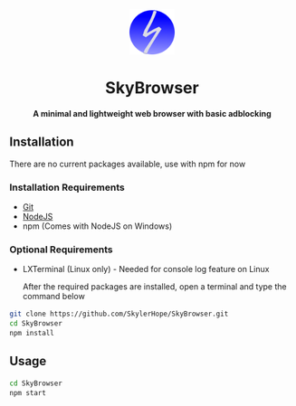<div align="center">

<img src="./assets/logo.png" alt="AppLogo" width="80" height="80">

# SkyBrowser
#### A minimal and lightweight web browser with basic adblocking
</div>

## Installation

There are no current packages available, use with npm for now


### Installation Requirements

- [Git](https://git-scm.com/downloads)
- [NodeJS](https://nodejs.org/en)
- npm (Comes with NodeJS on Windows)

### Optional Requirements

- LXTerminal (Linux only) - Needed for console log feature on Linux

    After the required packages are installed, open a terminal and type the command below

```bash
git clone https://github.com/SkylerHope/SkyBrowser.git
cd SkyBrowser
npm install
```

## Usage

```bash
cd SkyBrowser
npm start
```
